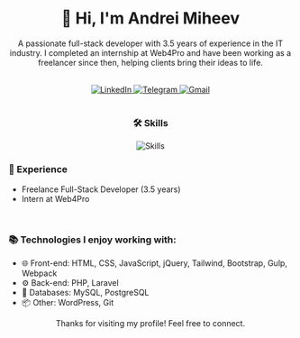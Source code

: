 <div align="center">
  <h1>👋 Hi, I'm Andrei Miheev</h1>
  <p>A passionate full-stack developer with 3.5 years of experience in the IT industry. I completed an internship at Web4Pro and have been working as a freelancer since then, helping clients bring their ideas to life.</p>
</div>

<br />

<div align="center">
  <a href="https://linkedin.com/in/your_linkedin_profile">
    <img src="https://img.shields.io/badge/LinkedIn-0077B5?style=for-the-badge&logo=linkedin&logoColor=white" alt="LinkedIn" />
  </a>
<a href="https://t.me/@andmiheev">
    <img src="https://img.shields.io/badge/Telegram-2CA5E0?style=for-the-badge&logo=telegram&logoColor=white" alt="Telegram" />
  </a>
  <a href="mailto:your_email@example.com">
    <img src="https://img.shields.io/badge/Gmail-D14836?style=for-the-badge&logo=gmail&logoColor=white" alt="Gmail" />
  </a>
  </div>

<br />

<div align="center">
  <h3>🛠️ Skills</h3>
  <p>
    <img src="https://skillicons.dev/icons?i=html,css,javascript,jquery,php,wordpress,laravel,mysql,git" alt="Skills" />
  </p>
</div>

<div align="left">
  <h3>💼 Experience</h3>
  <ul>
    <li>Freelance Full-Stack Developer (3.5 years)</li>
    <li>Intern at Web4Pro</li>
  </ul>
</div>

<br />

<div align="left">
  <h3>📚 Technologies I enjoy working with:</h3>
  <ul>
    <li>🌐 Front-end: HTML, CSS, JavaScript, jQuery, Tailwind, Bootstrap, Gulp, Webpack</li>
    <li>⚙️ Back-end: PHP, Laravel</li>
    <li>💾 Databases: MySQL, PostgreSQL</li>
    <li>📦 Other: WordPress, Git</li>
  </ul>
</div>

<div align="center">
  <p>Thanks for visiting my profile! Feel free to connect.</p>
</div>

